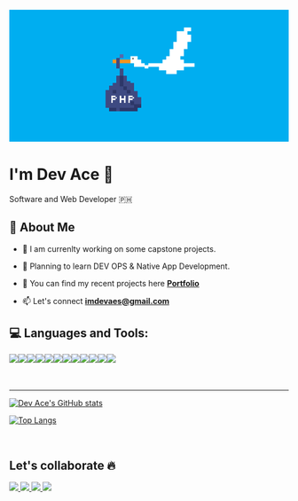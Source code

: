 ![image](https://github.com/alasacelui/alasacelui/blob/main/images/php.gif)

# I'm Dev Ace 👋

<p>Software and Web Developer 🇵🇭</p>

## 📌 About Me

- 📌 I am currenlty working on some capstone projects.

- 📌 Planning to learn DEV OPS & Native App Development.

- 📌 You can find my recent projects here **[Portfolio](https://dev-ace.netlify.app/)**

- 📫 Let's connect **imdevaes@gmail.com**

## 💻 Languages and Tools:

<img align="left" src="https://img.icons8.com/color/48/000000/html-5.png"/>
<img align="left" src="https://img.icons8.com/color/48/000000/css3.png"/>
<img align="left" src="https://img.icons8.com/color/48/000000/bootstrap.png"/>
<img align="left" src="https://img.icons8.com/color/48/000000/javascript.png"/> 
<img align="left" src="https://img.icons8.com/ios-filled/50/000000/jquery.png"/>
<img align="left" src="https://img.icons8.com/color/48/000000/vue-js.png"/>
<img align="left" src="https://img.icons8.com/dusk/64/000000/php-logo.png"/>
<img align="left" src="https://img.icons8.com/fluency/48/000000/laravel.png"/>
<img align="left" src="https://img.icons8.com/color/48/000000/c-sharp-logo.png"/>
<img align="left" src="https://img.icons8.com/color/48/000000/dart.png"/>
<img align="left" src="https://img.icons8.com/fluent/50/000000/mysql-logo.png"/>
<img align="left" src="https://img.icons8.com/color/48/000000/git.png"/>
<br/>
<br/>
<br/>

---

[![Dev Ace's GitHub stats](https://github-readme-stats.vercel.app/api?username=alasacelui&show_icons=true&theme=vue-dark)](https://github.com/alasacelui/github-readme-stats)

[![Top Langs](https://github-readme-stats.vercel.app/api/top-langs/?username=alasacelui)](https://github.com/alasacelui/github-readme-stats)

<br/>

## Let's collaborate 🔥

<p align="left">
<a href ="mailto:imdevaes@gmail.com">
    <img src="https://img.icons8.com/fluency/48/000000/gmail-new.png"/>
</a>
<a href ="https://www.linkedin.com/in/dev-ace-103076220/">
    <img src="https://img.icons8.com/fluent/48/000000/linkedin.png"/>
</a>
<a href ="https://www.facebook.com/dvocapstonedeveloper">
   <img src="https://img.icons8.com/color/48/000000/facebook.png"/>
</a>
<a href ="https://www.facebook.com/im.dev.aes">
    <img src="https://img.icons8.com/fluency/48/000000/facebook-messenger--v2.png"/>
</a>
</p>
